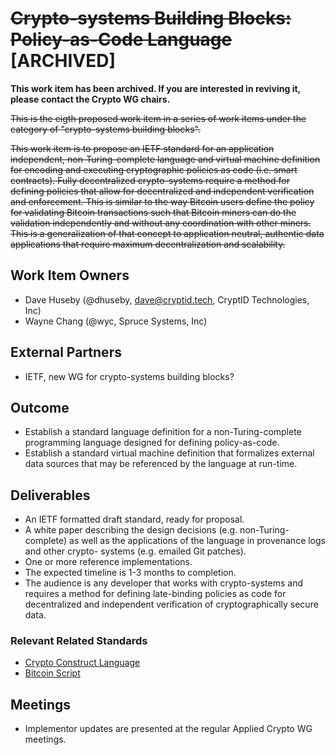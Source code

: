 # ~~Crypto-systems Building Blocks: Policy-as-Code Language~~ [ARCHIVED]

**This work item has been archived. If you are interested in reviving it, please contact the Crypto WG chairs.**

~~This is the eigth proposed work item in a series of work items under the
category of "crypto-systems building blocks".~~

~~This work item is to propose an IETF standard for an application independent,
non-Turing-complete language and virtual machine definition for encoding and
executing cryptographic policies as code (i.e. smart contracts). Fully
decentralized crypto-systems require a method for defining policies that allow
for decentralized and independent verification and enforcement. This is similar
to the way Bitcoin users define the policy for validating Bitcoin transactions
such that Bitcoin miners can do the validation independently and without any
coordination with other miners. This is a generalization of that concept to
application neutral, authentic data applications that require maximum
decentralization and scalability.~~

## Work Item Owners
- Dave Huseby (@dhuseby, dave@cryptid.tech, CryptID Technologies, Inc)
- Wayne Chang (@wyc, Spruce Systems, Inc)

## External Partners
- IETF, new WG for crypto-systems building blocks?

## Outcome
- Establish a standard language definition for a non-Turing-complete
  programming language designed for defining policy-as-code.
- Establish a standard virtual machine definition that formalizes external
  data sources that may be referenced by the language at run-time.

## Deliverables
- An IETF formatted draft standard, ready for proposal.
- A white paper describing the design decisions (e.g. non-Turing-complete) as
  well as the applications of the language in provenance logs and other crypto-
  systems (e.g. emailed Git patches).
- One or more reference implementations.
- The expected timeline is 1-3 months to completion.
- The audience is any developer that works with crypto-systems and requires a
  method for defining late-binding policies as code for decentralized and
  independent verification of cryptographically secure data.

### Relevant Related Standards
- [Crypto Construct Language][0]
- [Bitcoin Script][1]

## Meetings
- Implementor updates are presented at the regular Applied Crypto WG meetings.

[0]: https://github.com/dhuseby/cclang
[1]: https://en.bitcoin.it/wiki/Script
